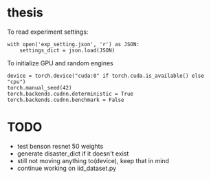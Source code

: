 # thesis

To read experiment settings:
```
with open('exp_setting.json', 'r') as JSON:
    settings_dict = json.load(JSON)
```

To initialize GPU and random engines
```
device = torch.device("cuda:0" if torch.cuda.is_available() else "cpu")
torch.manual_seed(42)
torch.backends.cudnn.deterministic = True
torch.backends.cudnn.benchmark = False
```

# TODO
- test benson resnet 50 weights
- generate disaster_dict if it doesn't exist
- still not moving anything to(device), keep that in mind
- continue working on iid_dataset.py